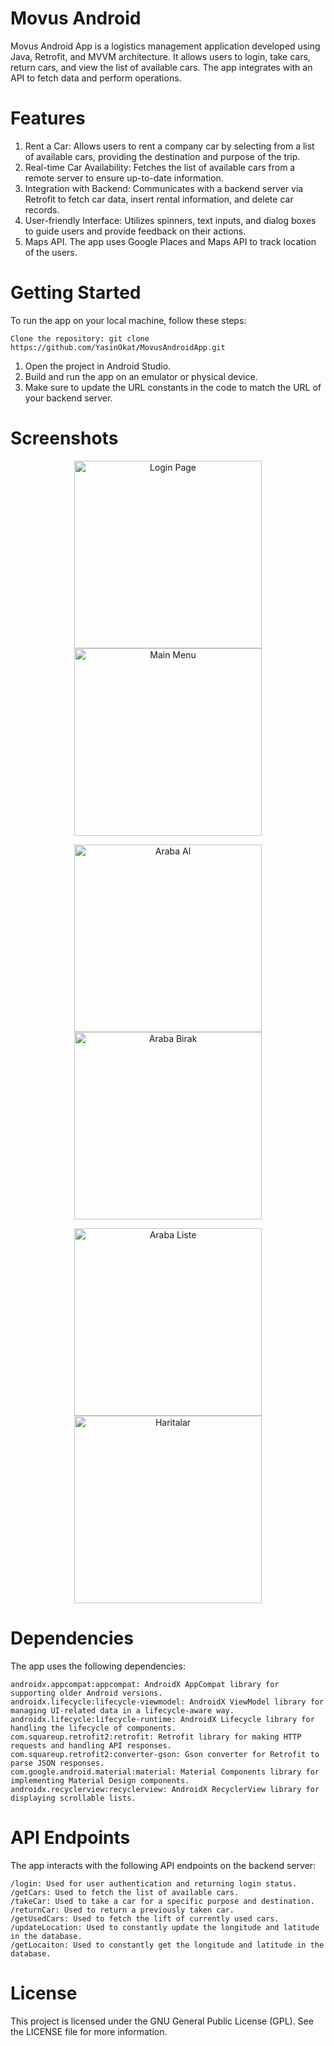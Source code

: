 # Movus Android

Movus Android App is a logistics management application developed using Java, Retrofit, and MVVM architecture. It allows users to login, take cars, return cars, and view the list of available cars. The app integrates with an API to fetch data and perform operations.

# Features

   1. Rent a Car: Allows users to rent a company car by selecting from a list of available cars, providing the destination and purpose of the trip.
   2. Real-time Car Availability: Fetches the list of available cars from a remote server to ensure up-to-date information.
   3. Integration with Backend: Communicates with a backend server via Retrofit to fetch car data, insert rental information, and delete car records.
   4. User-friendly Interface: Utilizes spinners, text inputs, and dialog boxes to guide users and provide feedback on their actions.
   5. Maps API. The app uses Google Places and Maps API to track location of the users.

# Getting Started

To run the app on your local machine, follow these steps:

    Clone the repository: git clone https://github.com/YasinOkat/MovusAndroidApp.git
   1. Open the project in Android Studio.
   2. Build and run the app on an emulator or physical device.
   3. Make sure to update the URL constants in the code to match the URL of your backend server.

# Screenshots

<p align="center">
  <img src="screenshots/LoginPage.jpeg" alt="Login Page" width="300">
  <img src="screenshots/MainMenu.jpeg" alt="Main Menu" width="300">
</p>
<p align="center">
  <img src="screenshots/TakeCar.jpeg" alt="Araba Al" width="300">
  <img src="screenshots/ReturnCar.jpeg" alt="Araba Birak" width="300">
</p>
<p align="center">
  <img src="screenshots/CarList.jpeg" alt="Araba Liste" width="300">
   <img src="screenshots/Maps.jpeg" alt="Haritalar" width="300">
</p>


# Dependencies

The app uses the following dependencies:

    androidx.appcompat:appcompat: AndroidX AppCompat library for supporting older Android versions.
    androidx.lifecycle:lifecycle-viewmodel: AndroidX ViewModel library for managing UI-related data in a lifecycle-aware way.
    androidx.lifecycle:lifecycle-runtime: AndroidX Lifecycle library for handling the lifecycle of components.
    com.squareup.retrofit2:retrofit: Retrofit library for making HTTP requests and handling API responses.
    com.squareup.retrofit2:converter-gson: Gson converter for Retrofit to parse JSON responses.
    com.google.android.material:material: Material Components library for implementing Material Design components.
    androidx.recyclerview:recyclerview: AndroidX RecyclerView library for displaying scrollable lists.

# API Endpoints

The app interacts with the following API endpoints on the backend server:

    /login: Used for user authentication and returning login status.
    /getCars: Used to fetch the list of available cars.
    /takeCar: Used to take a car for a specific purpose and destination.
    /returnCar: Used to return a previously taken car.
    /getUsedCars: Used to fetch the lift of currently used cars.
    /updateLocation: Used to constantly update the longitude and latitude in the database.
    /getLocaiton: Used to constantly get the longitude and latitude in the database.

# License

This project is licensed under the GNU General Public License (GPL). See the LICENSE file for more information.
